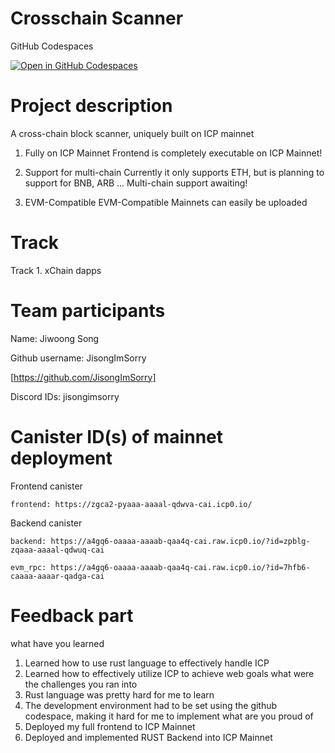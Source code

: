 # Crosschain Scanner

GitHub Codespaces

[![Open in GitHub Codespaces](https://github.com/codespaces/badge.svg)](https://codespaces.new/JisongImSorry/evm-rpc-rust/?quickstart=1)

# Project description
A cross-chain block scanner, uniquely built on ICP mainnet

1. Fully on ICP Mainnet
Frontend is completely executable on ICP Mainnet!

2. Support for multi-chain
Currently it only supports ETH, but is planning to support for BNB, ARB ... Multi-chain support awaiting!

3. EVM-Compatible
EVM-Compatible Mainnets can easily be uploaded

# Track
Track 1. xChain dapps

# Team participants
Name: Jiwoong Song

Github username: JisongImSorry

  [https://github.com/JisongImSorry]

Discord IDs: 
  jisongimsorry



# Canister ID(s) of mainnet deployment
  Frontend canister
    
    frontend: https://zgca2-pyaaa-aaaal-qdwva-cai.icp0.io/

    
  Backend canister 
    
    backend: https://a4gq6-oaaaa-aaaab-qaa4q-cai.raw.icp0.io/?id=zpblg-zqaaa-aaaal-qdwuq-cai
    
    evm_rpc: https://a4gq6-oaaaa-aaaab-qaa4q-cai.raw.icp0.io/?id=7hfb6-caaaa-aaaar-qadga-cai

# Feedback part
what have you learned
  1. Learned how to use rust language to effectively handle ICP
  2. Learned how to effectively utilize ICP to achieve web goals
what were the challenges you ran into
  1. Rust language was pretty hard for me to learn
  2. The development environment had to be set using the github codespace, making it hard for me to implement
what are you proud of
  1. Deployed my full frontend to ICP Mainnet
  2. Deployed and implemented RUST Backend into ICP Mainnet
